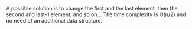 A possible solution is to change the first and the last element, then the second and last-1 element, and
so on... The time complexity is O(n/2) and no need of an additional data structure.
